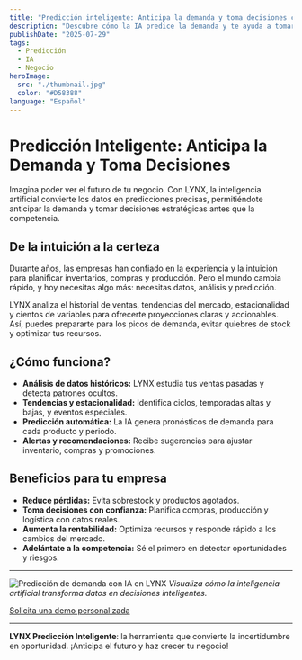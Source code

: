 ```yaml
---
title: "Predicción inteligente: Anticipa la demanda y toma decisiones con base en datos"
description: "Descubre cómo la IA predice la demanda y te ayuda a tomar decisiones estratégicas."
publishDate: "2025-07-29"
tags:
  - Predicción
  - IA
  - Negocio
heroImage:
  src: "./thumbnail.jpg"
  color: "#D58388"
language: "Español"
---
```


# Predicción Inteligente: Anticipa la Demanda y Toma Decisiones

Imagina poder ver el futuro de tu negocio. Con LYNX, la inteligencia artificial convierte los datos en predicciones precisas, permitiéndote anticipar la demanda y tomar decisiones estratégicas antes que la competencia.

## De la intuición a la certeza

Durante años, las empresas han confiado en la experiencia y la intuición para planificar inventarios, compras y producción. Pero el mundo cambia rápido, y hoy necesitas algo más: necesitas datos, análisis y predicción.

LYNX analiza el historial de ventas, tendencias del mercado, estacionalidad y cientos de variables para ofrecerte proyecciones claras y accionables. Así, puedes prepararte para los picos de demanda, evitar quiebres de stock y optimizar tus recursos.

## ¿Cómo funciona?
- **Análisis de datos históricos:** LYNX estudia tus ventas pasadas y detecta patrones ocultos.
- **Tendencias y estacionalidad:** Identifica ciclos, temporadas altas y bajas, y eventos especiales.
- **Predicción automática:** La IA genera pronósticos de demanda para cada producto y periodo.
- **Alertas y recomendaciones:** Recibe sugerencias para ajustar inventario, compras y promociones.

## Beneficios para tu empresa
- **Reduce pérdidas:** Evita sobrestock y productos agotados.
- **Toma decisiones con confianza:** Planifica compras, producción y logística con datos reales.
- **Aumenta la rentabilidad:** Optimiza recursos y responde rápido a los cambios del mercado.
- **Adelántate a la competencia:** Sé el primero en detectar oportunidades y riesgos.

---

![Predicción de demanda con IA en LYNX](./thumbnail.jpg)
*Visualiza cómo la inteligencia artificial transforma datos en decisiones inteligentes.*

[Solicita una demo personalizada](https://tudominio.com/contacto)

---

**LYNX Predicción Inteligente**: la herramienta que convierte la incertidumbre en oportunidad. ¡Anticipa el futuro y haz crecer tu negocio!
